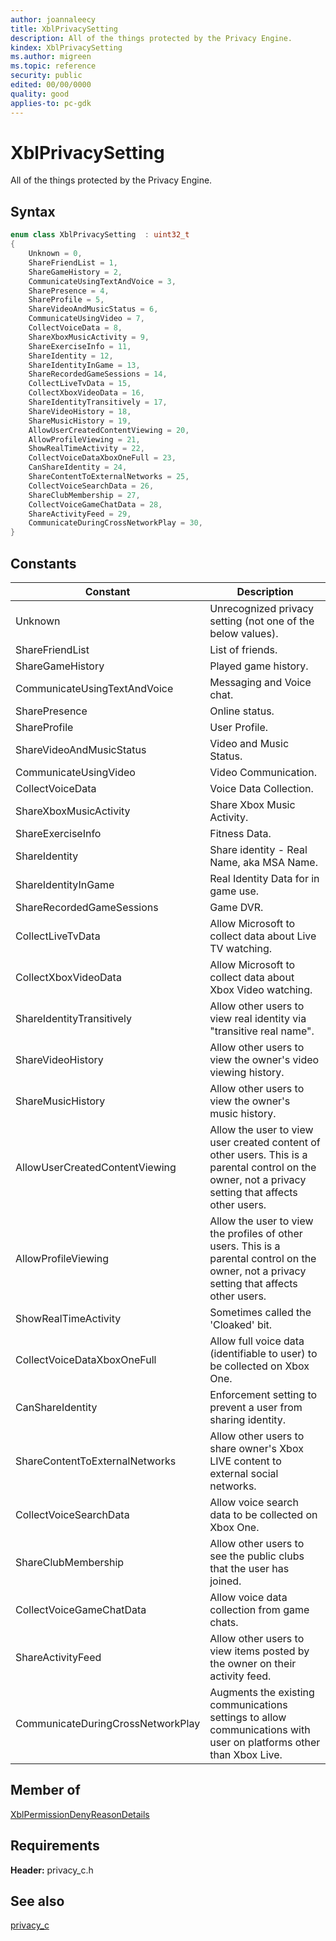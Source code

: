```yaml
---
author: joannaleecy
title: XblPrivacySetting
description: All of the things protected by the Privacy Engine.
kindex: XblPrivacySetting
ms.author: migreen
ms.topic: reference
security: public
edited: 00/00/0000
quality: good
applies-to: pc-gdk
---
```


# XblPrivacySetting  

All of the things protected by the Privacy Engine.    

## Syntax  
  
```cpp
enum class XblPrivacySetting  : uint32_t  
{  
    Unknown = 0,  
    ShareFriendList = 1,  
    ShareGameHistory = 2,  
    CommunicateUsingTextAndVoice = 3,  
    SharePresence = 4,  
    ShareProfile = 5,  
    ShareVideoAndMusicStatus = 6,  
    CommunicateUsingVideo = 7,  
    CollectVoiceData = 8,  
    ShareXboxMusicActivity = 9,  
    ShareExerciseInfo = 11,  
    ShareIdentity = 12,  
    ShareIdentityInGame = 13,  
    ShareRecordedGameSessions = 14,  
    CollectLiveTvData = 15,  
    CollectXboxVideoData = 16,  
    ShareIdentityTransitively = 17,  
    ShareVideoHistory = 18,  
    ShareMusicHistory = 19,  
    AllowUserCreatedContentViewing = 20,  
    AllowProfileViewing = 21,  
    ShowRealTimeActivity = 22,  
    CollectVoiceDataXboxOneFull = 23,  
    CanShareIdentity = 24,  
    ShareContentToExternalNetworks = 25,  
    CollectVoiceSearchData = 26,  
    ShareClubMembership = 27,  
    CollectVoiceGameChatData = 28,  
    ShareActivityFeed = 29,  
    CommunicateDuringCrossNetworkPlay = 30,  
}  
```  
  
## Constants  
  
| Constant | Description |
| --- | --- |
| Unknown | Unrecognized privacy setting (not one of the below values). |  
| ShareFriendList | List of friends. |  
| ShareGameHistory | Played game history. |  
| CommunicateUsingTextAndVoice | Messaging and Voice chat. |  
| SharePresence | Online status. |  
| ShareProfile | User Profile. |  
| ShareVideoAndMusicStatus | Video and Music Status. |  
| CommunicateUsingVideo | Video Communication. |  
| CollectVoiceData | Voice Data Collection. |  
| ShareXboxMusicActivity | Share Xbox Music Activity. |  
| ShareExerciseInfo | Fitness Data. |  
| ShareIdentity | Share identity - Real Name, aka MSA Name. |  
| ShareIdentityInGame | Real Identity Data for in game use. |  
| ShareRecordedGameSessions | Game DVR. |  
| CollectLiveTvData | Allow Microsoft to collect data about Live TV watching. |  
| CollectXboxVideoData | Allow Microsoft to collect data about Xbox Video watching. |  
| ShareIdentityTransitively | Allow other users to view real identity via "transitive real name". |  
| ShareVideoHistory | Allow other users to view the owner's video viewing history. |  
| ShareMusicHistory | Allow other users to view the owner's music history. |  
| AllowUserCreatedContentViewing | Allow the user to view user created content of other users. This is a parental control on the owner, not a privacy setting that affects other users. |  
| AllowProfileViewing | Allow the user to view the profiles of other users. This is a parental control on the owner, not a privacy setting that affects other users. |  
| ShowRealTimeActivity | Sometimes called the 'Cloaked' bit. |  
| CollectVoiceDataXboxOneFull | Allow full voice data (identifiable to user) to be collected on Xbox One. |  
| CanShareIdentity | Enforcement setting to prevent a user from sharing identity. |  
| ShareContentToExternalNetworks | Allow other users to share owner's Xbox LIVE content to external social networks. |  
| CollectVoiceSearchData | Allow voice search data to be collected on Xbox One. |  
| ShareClubMembership | Allow other users to see the public clubs that the user has joined. |  
| CollectVoiceGameChatData | Allow voice data collection from game chats. |  
| ShareActivityFeed | Allow other users to view items posted by the owner on their activity feed. |  
| CommunicateDuringCrossNetworkPlay | Augments the existing communications settings to allow communications with user on platforms other than Xbox Live. |  
  
## Member of
  
[XblPermissionDenyReasonDetails](../structs/xblpermissiondenyreasondetails.md)
  
## Requirements  
  
**Header:** privacy_c.h
  
## See also  
[privacy_c](../privacy_c_members.md)  
  
  